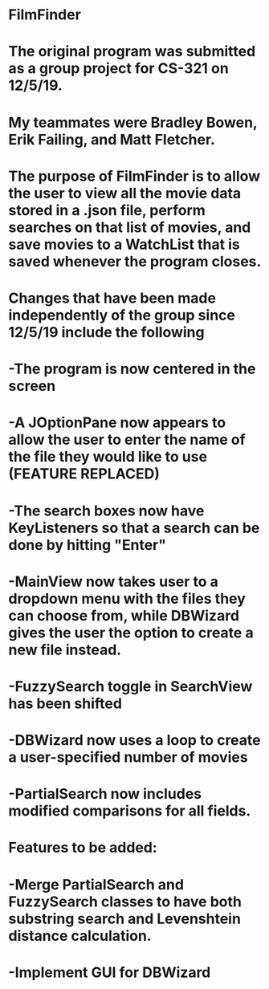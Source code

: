 # FilmFinder

# The original program was submitted as a group project for CS-321 on 12/5/19.
# My teammates were Bradley Bowen, Erik Failing, and Matt Fletcher.

# The purpose of FilmFinder is to allow the user to view all the movie data stored in a .json file, perform searches on that list of movies, and save movies to a WatchList that is saved whenever the program closes.

# Changes that have been made independently of the group since 12/5/19 include the following
# -The program is now centered in the screen
# -A JOptionPane now appears to allow the user to enter the name of the file they would like to use (FEATURE REPLACED)
# -The search boxes now have KeyListeners so that a search can be done by hitting "Enter"
# -MainView now takes user to a dropdown menu with the files they can choose from, while DBWizard gives the user the option to create a new file instead.
# -FuzzySearch toggle in SearchView has been shifted
# -DBWizard now uses a loop to create a user-specified number of movies
# -PartialSearch now includes modified comparisons for all fields.

# Features to be added:
# -Merge PartialSearch and FuzzySearch classes to have both substring search and Levenshtein distance calculation.
# -Implement GUI for DBWizard
